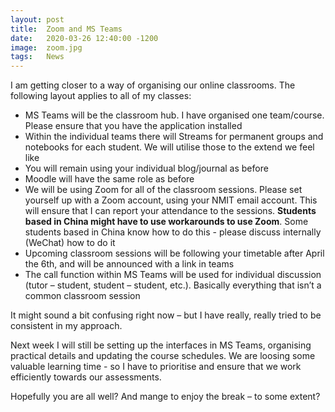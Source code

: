 ```yaml
---
layout: post
title:  Zoom and MS Teams
date:   2020-03-26 12:40:00 -1200
image:  zoom.jpg
tags:   News
---
```


I am getting closer to a way of organising our online classrooms. The following layout applies to all of my classes:

* MS Teams will be the classroom hub. I have organised one team/course. Please ensure that you have the application installed
* Within the individual teams there will Streams for permanent groups and notebooks for each student. We will utilise those to the extend we feel like
* You will remain using your individual blog/journal as before
* Moodle will have the same role as before
* We will be using Zoom for all of the classroom sessions. Please set yourself up with a Zoom account, using your NMIT email account. This will ensure that I can report your attendance to the sessions. __Students based in China might have to use workarounds to use Zoom__. Some students based in China know how to do this -  please discuss internally (WeChat) how to do it
* Upcoming classroom sessions will be following your timetable after April the 6th, and will be announced with a link in teams
* The call function within MS Teams will be used for individual discussion (tutor – student, student – student, etc.). Basically everything that isn’t a common classroom session

It might sound a bit confusing right now – but I have really, really tried to be consistent in my approach.

Next week I will still be setting up the interfaces in MS Teams, organising practical details and updating the course schedules. We are loosing some valuable learning time - so I have to prioritise and ensure that we work efficiently towards our assessments.

Hopefully you are all well?
And mange to enjoy the break – to some extent?
